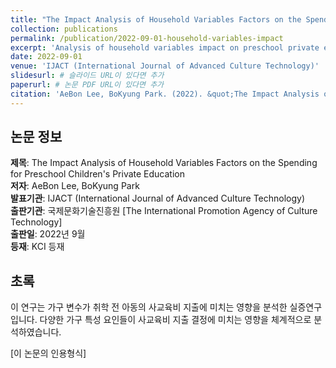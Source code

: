 ```yaml
---
title: "The Impact Analysis of Household Variables Factors on the Spending for Preschool Children's Private Education"
collection: publications
permalink: /publication/2022-09-01-household-variables-impact
excerpt: 'Analysis of household variables impact on preschool private education spending'
date: 2022-09-01
venue: 'IJACT (International Journal of Advanced Culture Technology)'
slidesurl: # 슬라이드 URL이 있다면 추가
paperurl: # 논문 PDF URL이 있다면 추가
citation: 'AeBon Lee, BoKyung Park. (2022). &quot;The Impact Analysis of Household Variables Factors on the Spending for Preschool Children&apos;s Private Education.&quot; <i>IJACT</i>. KCI 등재.'
---
```


## 논문 정보

**제목**: The Impact Analysis of Household Variables Factors on the Spending for Preschool Children's Private Education  
**저자**: AeBon Lee, BoKyung Park  
**발표기관**: IJACT (International Journal of Advanced Culture Technology)  
**출판기관**: 국제문화기술진흥원 [The International Promotion Agency of Culture Technology]  
**출판일**: 2022년 9월  
**등재**: KCI 등재  

## 초록

이 연구는 가구 변수가 취학 전 아동의 사교육비 지출에 미치는 영향을 분석한 실증연구입니다. 다양한 가구 특성 요인들이 사교육비 지출 결정에 미치는 영향을 체계적으로 분석하였습니다.

[이 논문의 인용형식]